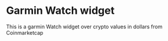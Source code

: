 # Garmin Watch widget
This is a garmin Watch widget over crypto values in dollars from Coinmarketcap

